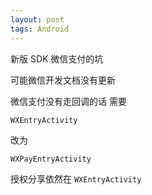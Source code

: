 ```yaml
---
layout: post
tags: Android
---
```


新版 SDK 微信支付的坑

可能微信开发文档没有更新

微信支付没有走回调的话 需要

`WXEntryActivity`

改为

`WXPayEntryActivity`

授权分享依然在 `WXEntryActivity`
